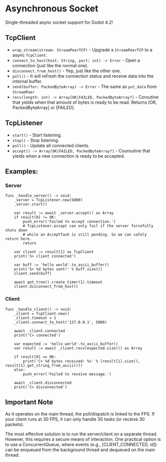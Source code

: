 # Asynchronous Socket
Single-threaded async socket support for Godot 4.2!

## TcpClient
- `wrap_stream(stream: StreamPeerTCP)` - Upgrade a `StreamPeerTCP` to a async `TcpClient`.
- `connect_to_host(host: String, port: int) -> Error` - Open a connection (just like the normal one).
- `disconnect_from_host()` - Yep, just like the other one.
- `poll()` - It will refresh the connection status and receive data into the internal buffer.
- `send(buffer: PackedByteArray) -> Error` - The same as `put_data` from `StreamPeer`
- `recv(length: int) -> Array[OK|FAILED, PackedByteArray?]` - Coroutine that yields when that amount of bytes is ready to be read. Returns [OK, PackedByteArray] or [FAILED].

## TcpListener
- `start()` - Start listening.
- `stop()` - Stop listening.
- `poll()` - Update all connected clients.
- `accept() -> Array[OK|FAILED, PackedByteArray?]` - Couroutine that yields when a new connection is ready to be accepted.

## Examples:
### Server
```gdscript
func _handle_server() -> void:
    _server = TcpListener.new(5000)
    _server.start()

    var result := await _server.accept() as Array
    if result[0] != OK:
        push_error('Failed to accept connection.')
        # TcpListener.accept can only fail if the server forcefully shuts down
        # while an AcceptTask is still pending. So we can safely return here.
        return

    var client := result[1] as TcpClient
    print('S> client connected')

    var buff := 'hello world'.to_ascii_buffer()
    print('S> %d bytes sent!' % buff.size())
    client.send(buff)

    await get_tree().create_timer(1).timeout
    client.disconnect_from_host()
```

### Client
```gdscript
func _handle_client() -> void:
    _client = TcpClient.new()
    _client.timeout = 1
    _client.connect_to_host('127.0.0.1', 5000)

    await _client.connected
    print('C> connected')

    var expected := 'hello world'.to_ascii_buffer()
    var result := await _client.recv(expected.size()) as Array

    if result[0] == OK:
        print('C> %d bytes received: %s' % [result[1].size(), result[1].get_string_from_ascii()])
    else:
        push_error('Failed to receive message.')

    await _client.disconnected
    print('C> disconnected')
```


## Important Note

As it operates on the main thread, the poll/dispatch is linked to the FPS. If your client runs at 30 FPS, it can only handle 30 tasks (or receive 30 packets).

The most effective solution is to run the server/client on a separate thread. However, this requires a secure means of interaction. One practical option is to use a ConcurrentQueue, where events (e.g., [CLIENT_CONNECTED, id]) can be enqueued from the background thread and dequeued on the main thread.
